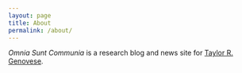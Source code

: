 ```yaml
---
layout: page
title: About
permalink: /about/
---
```


*Omnia Sunt Communia* is a research blog and news site for [Taylor R. Genovese](http://www.taylorgenovese.com).
